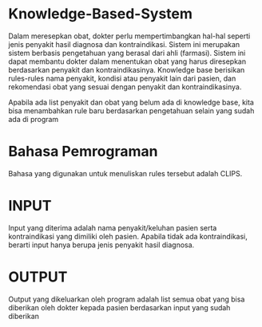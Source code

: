 # Knowledge-Based-System
Dalam meresepkan obat, dokter perlu mempertimbangkan hal-hal seperti jenis penyakit hasil diagnosa dan kontraindikasi. Sistem ini merupakan sistem berbasis pengetahuan yang berasal dari ahli (farmasi). Sistem ini dapat membantu dokter dalam menentukan obat yang harus diresepkan berdasarkan penyakit dan kontraindikasinya. Knowledge base berisikan rules-rules nama penyakit, kondisi atau penyakit lain dari pasien, dan rekomendasi obat yang sesuai dengan penyakit dan kontraindikasinya.

Apabila ada list penyakit dan obat yang belum ada di knowledge base, kita bisa menambahkan rule baru berdasarkan pengetahuan selain yang sudah ada di program

# Bahasa Pemrograman
Bahasa yang digunakan untuk menuliskan rules tersebut adalah CLIPS.

# INPUT
Input yang diterima adalah nama penyakit/keluhan pasien serta kontraindikasi yang dimiliki oleh pasien. Apabila tidak ada kontraindikasi, berarti input hanya berupa jenis penyakit hasil diagnosa.

# OUTPUT
Output yang dikeluarkan oleh program adalah list semua obat yang bisa diberikan oleh dokter kepada pasien berdasarkan input yang sudah diberikan

